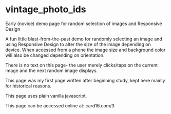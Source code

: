 # vintage_photo_ids
Early (novice) demo page for random selection of images and Responsive Design

A fun little blast-from-the-past demo for randomly selecting an image
and using Responsive Design to alter the size of the image depending
on device. When accessed from a phone the image size and background
color will also be changed depending on orientation.

There is no text on this page- the user merely clicks/taps on the current image and the next random image displays.

This page was my first page written after beginning study, kept here mainly for historical reasons.

This page uses plain vanilla javascript.

This page can be accessed online at: card16.com/3
